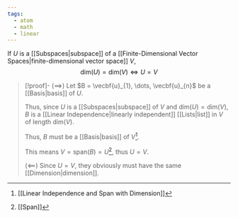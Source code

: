 ```yaml
---
tags:
  - atom
  - math
  - linear
---
```

If $U$ is a [[Subspaces|subspace]] of a [[Finite-Dimensional Vector Spaces|finite-dimensional vector space]] $V$,
$$ \text{dim}(U)=\text{dim}(V) \iff U=V $$

> [!proof]-
> ($\implies$)
> Let $B = \vecbf{u}_{1}, \dots, \vecbf{u}_{n}$ be a [[Basis|basis]] of $U$. 
> 
> Thus, since $U$ is a [[Subspaces|subspace]] of $V$ and $\text{dim}(U)=\text{dim}(V)$, $B$ is a [[Linear Independence|linearly independent]] [[Lists|list]] in $V$ of length $\text{dim}(V)$.
> 
> Thus, $B$ must be a [[Basis|basis]] of $V$[^1].
> 
> This means $V=\text{span}(B) = U$[^2], thus $U = V$.
> 
> ($\impliedby$)
> Since $U = V$, they obviously must have the same [[Dimension|dimension]].

[^1]: [[Linear Independence and Span with Dimension]]
[^2]: [[Span]]